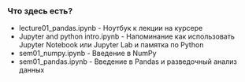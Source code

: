 ### Что здесь есть?

- lecture01_pandas.ipynb - Ноутбук к лекции на курсере 
- Jupyter and python intro.ipynb - Напоминание как использовать Jupyter Notebook или Jupyter Lab и памятка по Python
- sem01_numpy.ipynb - Введение в NumPy
- sem01_pandas.ipynb - Введение в Pandas и разведочный анализ данных
